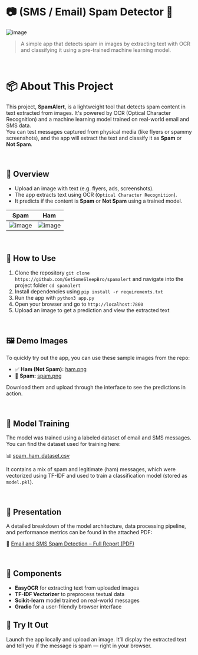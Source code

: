# 📷 (SMS / Email) Spam Detector 🤖
![image](https://github.com/user-attachments/assets/18d79358-971c-460d-a3e7-cb6c30ca77dd)
> A simple app that detects spam in images by extracting text with OCR and classifying it using a pre-trained machine learning model.

<br>

# 📦 About This Project

This project, **SpamAlert**, is a lightweight tool that detects spam content in text extracted from images. It's powered by OCR (Optical Character Recognition) and a machine learning model trained on real-world email and SMS data.  
You can test messages captured from physical media (like flyers or spammy screenshots), and the app will extract the text and classify it as **Spam** or **Not Spam**.

<br>

## 📄 Overview

- Upload an image with text (e.g. flyers, ads, screenshots).
- The app extracts text using OCR (`Optical Character Recognition`).
- It predicts if the content is **Spam** or **Not Spam** using a trained model.

| Spam | Ham |
|-|-|
| ![image](https://github.com/user-attachments/assets/742b14b8-0b55-497d-9098-05c1722a1cee) | ![image](https://github.com/user-attachments/assets/fc511add-2b18-4e6c-9c60-f2cbd62475da) |

<br>

## 📂 How to Use

1. Clone the repository `git clone https://github.com/GetSomeSleepBro/spamalert` and navigate into the project folder `cd spamalert`
2. Install dependencies using `pip install -r requirements.txt`  
3. Run the app with `python3 app.py`  
4. Open your browser and go to `http://localhost:7860`  
5. Upload an image to get a prediction and view the extracted text  

<br>

## 🖼️ Demo Images

To quickly try out the app, you can use these sample images from the repo:

- ✅ **Ham (Not Spam):** [ham.png](./spam_ham/ham.png)  
- 🚫 **Spam:** [spam.png](./spam_ham/spam.png)

Download them and upload through the interface to see the predictions in action.

<br>

## 🧠 Model Training
The model was trained using a labeled dataset of email and SMS messages. You can find the dataset used for training here:  

📊 [spam_ham_dataset.csv](./spam_ham/spam_ham_dataset.csv)  

It contains a mix of spam and legitimate (ham) messages, which were vectorized using TF-IDF and used to train a classification model (stored as `model.pkl`).  

<br>

## 📑 Presentation

A detailed breakdown of the model architecture, data processing pipeline, and performance metrics can be found in the attached PDF:  

🔗 [Email and SMS Spam Detection – Full Report (PDF)](./Email-and-SMS-Spam-Detection.pdf)  

<br>

## 🔧 Components

- **EasyOCR** for extracting text from uploaded images
- **TF-IDF Vectorizer** to preprocess textual data
- **Scikit-learn** model trained on real-world messages
- **Gradio** for a user-friendly browser interface

## 🧪 Try It Out

Launch the app locally and upload an image. It’ll display the extracted text and tell you if the message is spam — right in your browser.

